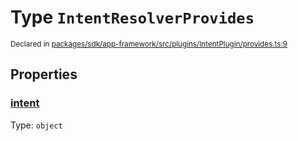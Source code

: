 # Type `IntentResolverProvides`
<sub>Declared in [packages/sdk/app-framework/src/plugins/IntentPlugin/provides.ts:9](https://github.com/dxos/dxos/blob/ee0bfefcb/packages/sdk/app-framework/src/plugins/IntentPlugin/provides.ts#L9)</sub>




## Properties
### [intent](https://github.com/dxos/dxos/blob/ee0bfefcb/packages/sdk/app-framework/src/plugins/IntentPlugin/provides.ts#L10)
Type: <code>object</code>





